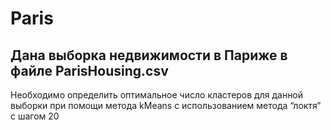 # Paris
## Дана выборка недвижимости в Париже в файле ParisHousing.csv
Необходимо определить оптимальное число кластеров для данной выборки при помощи метода kMeans с использованием метода “локтя” с шагом 20
